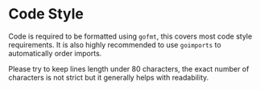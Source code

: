 # Code Style

Code is required to be formatted using `gofmt`, this covers most code style
requirements.  It is also highly recommended to use `goimports` to
automatically order imports.

Please try to keep lines length under 80 characters, the exact number of
characters is not strict but it generally helps with readability.

